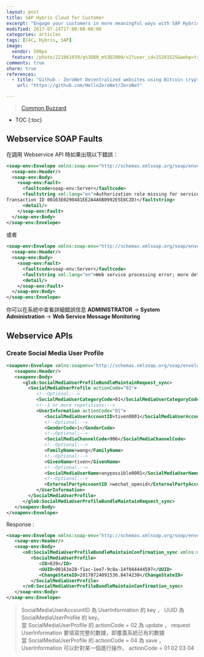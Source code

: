 ```yaml
---
layout: post
title: SAP Hybris Cloud for Customer
excerpt: "Engage your customers in more meaningful ways with SAP Hybris Cloud for Customer. This cloud CRM portfolio brings sales, customer service, and social CRM together – to help your team form powerful personal connections that drive customer engagement across all channels. Take advantage of rich predictive insight, flawless execution and contextual customer experience relevant to your industry. "
modified: 2017-07-24T17:00:00-00:00
categories: articles
tags: [C4C, Hybris, SAP]
image:
  vendor: 500px
  feature: /photo/221061839/q%3D80_m%3D2000/v2?user_id=15281525&webp=true&sig=cea61d6f5a9f4e63ff8218dc2ec0caa08e293b442461e33a480368ac6c2cacad
comments: true
share: true
references:
  - title: "Github - ZeroNet Decentralized websites using Bitcoin crypto and BitTorrent network"
    url: "https://github.com/HelloZeroNet/ZeroNet"

---
```


<style>
@import url('https://fonts.googleapis.com/css?family=Special+Elite');
.demo-blog .blog__post blockquote {
  font-family: 'Special Elite', cursive;
}
.mdl-card__supporting-text.blog__post-body {

}
</style>

> [Common Buzzard](https://en.wikipedia.org/wiki/Common_buzzard)

* TOC
{:toc}

## Webservice SOAP Faults

在調用 Webservice API 時如果出現以下錯誤：

```xml
<soap-env:Envelope xmlns:soap-env="http://schemas.xmlsoap.org/soap/envelope/">
  <soap-env:Header/>
  <soap-env:Body>
    <soap-env:Fault>
      <faultcode>soap-env:Server</faultcode>
      <faultstring xml:lang="en">Authorization role missing for service "ServiceInterface http://sap.com/xi/A1S/Global ManageContactIn <default> <default>", operation "Operation http://sap.com/xi/A1S/Global MaintainBundle" (UTC timestamp 20130320080942;
Transaction ID 00163E0290481EE2A4A6B0992E5E8C2D)</faultstring>
      <detail/>
    </soap-env:Fault>
  </soap-env:Body>
</soap-env:Envelope>
```

或者

```xml
<soap-env:Envelope xmlns:soap-env="http://schemas.xmlsoap.org/soap/envelope/">
  <soap-env:Header/>
  <soap-env:Body>
    <soap-env:Fault>
      <faultcode>soap-env:Server</faultcode>
      <faultstring xml:lang="en">Web service processing error; more details in the Web service error log on provider side (UTC timestamp 20130320080819; Transaction ID 00163E0290481EE2A4A6AA6271768C2A)</faultstring>
      <detail/>
    </soap-env:Fault>
  </soap-env:Body>
</soap-env:Envelope>
```

你可以在系統中查看詳細錯誤信息 **ADMINISTRATOR** -> **System Administration** -> **Web Service Message Monitoring**

## Webservice APIs

### Create Social Media User Profile

```xml
<soapenv:Envelope xmlns:soapenv="http://schemas.xmlsoap.org/soap/envelope/" xmlns:glob="http://sap.com/xi/SAPGlobal20/Global">
   <soapenv:Header/>
   <soapenv:Body>
      <glob:SocialMediaUserProfileBundleMaintainRequest_sync>
        <SocialMediaUserProfile actionCode="01">
           <!--Optional:-->
           <SocialMediaUserCategoryCode>01</SocialMediaUserCategoryCode>
           <!--1 or more repetitions:-->
           <UserInformation actionCode="01">
              <SocialMediaUserAccountID>tiven0001</SocialMediaUserAccountID>
              <!--Optional:-->
              <GenderCode>1</GenderCode>
              <!--Optional:-->
              <SocialMediaChannelCode>906</SocialMediaChannelCode>
              <!--Optional:-->
              <FamilyName>wang</FamilyName>
              <!--Optional:-->
              <GivenName>tiven</GivenName>
              <!--Optional:-->
              <SocialMediaUserName>anypossible0001</SocialMediaUserName>
              <!--Optional:-->
              <ExternalPartyAccountID >wechat_openid</ExternalPartyAccountID>
           </UserInformation>
        </SocialMediaUserProfile>
      </glob:SocialMediaUserProfileBundleMaintainRequest_sync>
   </soapenv:Body>
</soapenv:Envelope>
```

Response :

```xml
<soap-env:Envelope xmlns:soap-env="http://schemas.xmlsoap.org/soap/envelope/">
   <soap-env:Header/>
   <soap-env:Body>
      <n0:SocialMediaUserProfileBundleMaintainConfirmation_sync xmlns:n0="http://sap.com/xi/SAPGlobal20/Global" xmlns:prx="urn:sap.com:proxy:LNW:/1SAI/TAE380CF5298475959BCE4F:804">
         <SocialMediaUserProfile>
            <ID>839</ID>
            <UUID>00163e28-f1ac-1ee7-9c8a-14f044444597</UUID>
            <ChangeStateID>20170724091536.8474230</ChangeStateID>
         </SocialMediaUserProfile>
      </n0:SocialMediaUserProfileBundleMaintainConfirmation_sync>
   </soap-env:Body>
</soap-env:Envelope>
```

> SocialMediaUserAccountID 為 UserInformation 的 key ， UUID 為 SocialMediaUserProfile 的 key。<br/>
> 當 SocialMediaUserProfile 的 actionCode = 02 為 update ， request UserInformation 要填寫完整的數據，即覆蓋系統已有的數據<br/>
> 當 SocialMediaUserProfile 的 actionCode = 04 為 save ， UserInformation 可以針對某一個進行操作， actionCode = 01 02 03 04
